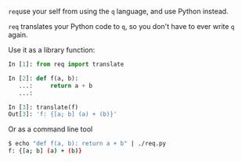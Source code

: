 `req`use your self from using the `q` language, and use Python instead.


`req` translates your Python code to `q`, so you don't have to ever write `q`
again.


Use it as a library function:

```python
In [1]: from req import translate

In [2]: def f(a, b):
   ...:     return a + b
   ...:

In [3]: translate(f)
Out[3]: 'f: {[a; b] (a) + (b)}'
```

Or as a command line tool


```sh
$ echo "def f(a, b): return a + b" | ./req.py                                                                                
f: {[a; b] (a) + (b)}
```

